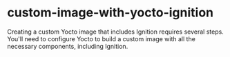 # custom-image-with-yocto-ignition
Creating a custom Yocto image that includes Ignition requires several steps. You'll need to configure Yocto to build a custom image with all the necessary components, including Ignition. 
